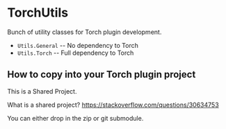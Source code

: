 # TorchUtils

Bunch of utility classes for Torch plugin development.

* `Utils.General` -- No dependency to Torch
* `Utils.Torch` -- Full dependency to Torch

## How to copy into your Torch plugin project

This is a Shared Project.

What is a shared project? https://stackoverflow.com/questions/30634753

You can either drop in the zip or git submodule.
